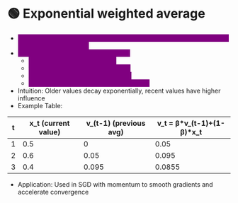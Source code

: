 # 🟢 Exponential weighted average

* <mark style="color:purple;background-color:purple;">**Smooths a sequence of values by giving more weight to recent values and less to older values**</mark>
* <mark style="color:purple;background-color:purple;">**Formula: v\_t = β \* v\_(t-1) + (1 - β) \* x\_t**</mark>
  * <mark style="color:purple;background-color:purple;">**v\_t = current smoothed value**</mark>
  * <mark style="color:purple;background-color:purple;">**v\_(t-1) = previous smoothed value**</mark>
  * <mark style="color:purple;background-color:purple;">**x\_t = current value (e.g., gradient)**</mark>
  * <mark style="color:purple;background-color:purple;">**β = decay factor (0 < β < 1), typically 0.9**</mark>
* Intuition: Older values decay exponentially, recent values have higher influence
* Example Table:

| t | x\_t (current value) | v\_(t-1) (previous avg) | v\_t = β\*v\_(t-1)+(1-β)\*x\_t |
| - | -------------------- | ----------------------- | ------------------------------ |
| 1 | 0.5                  | 0                       | 0.05                           |
| 2 | 0.6                  | 0.05                    | 0.095                          |
| 3 | 0.4                  | 0.095                   | 0.0855                         |

* Application: Used in SGD with momentum to smooth gradients and accelerate convergence
